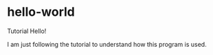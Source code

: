 # hello-world
Tutorial
Hello!

I am just following the tutorial to understand how this program is used.
